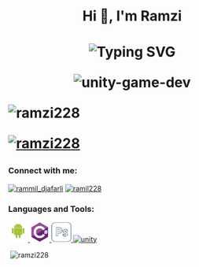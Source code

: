 <h1 align="center">Hi 👋, I'm Ramzi</h1>
<h1 align="center" href="https://git.io/typing-svg"><img src="https://readme-typing-svg.herokuapp.com?font=Fira+Code&size=16&duration=5003&pause=1000&color=F70000&random=false&width=435&lines=I+am+a+developer+of+mobile+and+computer+games" alt="Typing SVG" /></a>

  ![unity-game-dev](https://github.com/Ramzi228/probable-octo-fiesta/assets/52506876/d803e590-a33c-498b-91f1-933550655aab)
<p align="left"> <img src="https://komarev.com/ghpvc/?username=ramzi228&label=Profile%20views&color=0e75b6&style=flat" alt="ramzi228" /> </p>

<p align="left"> <a href="https://github.com/ryo-ma/github-profile-trophy"><img src="https://github-profile-trophy.vercel.app/?username=ramzi228" alt="ramzi228" /></a> </p>

<h3 align="left">Connect with me:</h3>
<p align="left">
<a href="https://instagram.com/rammil_djafarli" target="blank"><img align="center" src="https://raw.githubusercontent.com/rahuldkjain/github-profile-readme-generator/master/src/images/icons/Social/instagram.svg" alt="rammil_djafarli" height="30" width="40" /></a>
<a href="https://discord.gg/ramil228" target="blank"><img align="center" src="https://raw.githubusercontent.com/rahuldkjain/github-profile-readme-generator/master/src/images/icons/Social/discord.svg" alt="ramil228" height="30" width="40" /></a>
</p>

<h3 align="left">Languages and Tools:</h3>
<p align="left"> <a href="https://developer.android.com" target="_blank" rel="noreferrer"> <img src="https://raw.githubusercontent.com/devicons/devicon/master/icons/android/android-original-wordmark.svg" alt="android" width="40" height="40"/> </a> <a href="https://www.w3schools.com/cs/" target="_blank" rel="noreferrer"> <img src="https://raw.githubusercontent.com/devicons/devicon/master/icons/csharp/csharp-original.svg" alt="csharp" width="40" height="40"/> </a> <a href="https://www.photoshop.com/en" target="_blank" rel="noreferrer"> <img src="https://raw.githubusercontent.com/devicons/devicon/master/icons/photoshop/photoshop-line.svg" alt="photoshop" width="40" height="40"/> </a> <a href="https://unity.com/" target="_blank" rel="noreferrer"> <img src="https://www.vectorlogo.zone/logos/unity3d/unity3d-icon.svg" alt="unity" width="40" height="40"/> </a> </p>

<p>&nbsp;<img align="center" src="https://github-readme-stats.vercel.app/api?username=ramzi228&show_icons=true&locale=en" alt="ramzi228" /></p>
